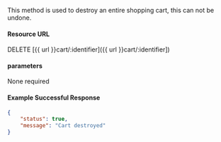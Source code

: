 <!--
@title Delete cart and contents
@author Moltin Ltd
@description Destroys a cart and its' item contents
@order 4.7

@sidebar 1
@family Cart
@rate No
@auth Yes
@format JSON
@http DELETE
@version beta
-->

This method is used to destroy an entire shopping cart, this can not be undone.


#### Resource URL
DELETE [{{ url }}cart/:identifier]({{ url }}cart/:identifier])


#### parameters
None required

<!--code-->
#### Example Successful Response
``` json
{
    "status": true,
    "message": "Cart destroyed"
}
```
<!--/code-->